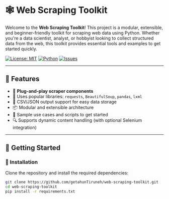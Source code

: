 # 🕸️ Web Scraping Toolkit

Welcome to the **Web Scraping Toolkit**! This project is a modular, extensible, and beginner-friendly toolkit for scraping web data using Python. Whether you're a data scientist, analyst, or hobbyist looking to collect structured data from the web, this toolkit provides essential tools and examples to get started quickly.  

[![License: MIT](https://img.shields.io/badge/License-MIT-yellow.svg)](https://opensource.org/licenses/MIT)
[![Python](https://img.shields.io/badge/Python-3.8%2B-blue.svg)](https://www.python.org/)
[![Issues](https://img.shields.io/github/issues/getahunTiruneh/web-scraping-toolkit)](https://github.com/getahunTiruneh/web-scraping-toolkit/issues)

---

## 🌟 Features

- 🔧 **Plug-and-play scraper components**
- 🧰 Uses popular libraries: `requests`, `BeautifulSoup`, `pandas`, `lxml`
- 📁 CSV/JSON output support for easy data storage
- 📦 Modular and extensible architecture
- 🧪 Sample use cases and scripts to get started
- 🔍 Supports dynamic content handling (with optional Selenium integration)

---

## 🚀 Getting Started

### 🔧 Installation

Clone the repository and install the required dependencies:

```bash
git clone https://github.com/getahunTiruneh/web-scraping-toolkit.git
cd web-scraping-toolkit
pip install -r requirements.txt
